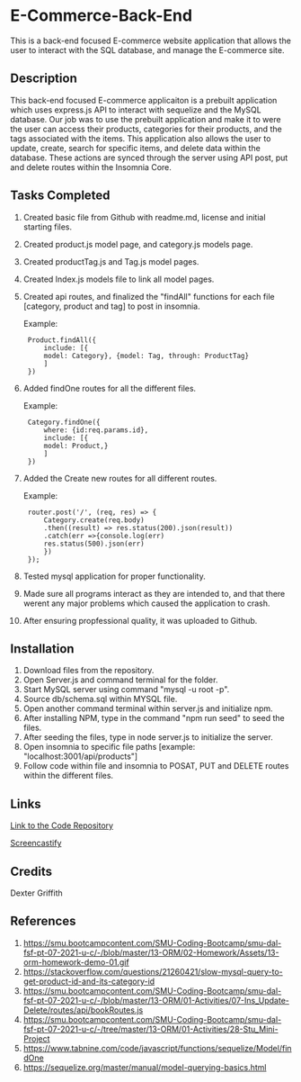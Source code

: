 # E-Commerce-Back-End

This is a back-end focused E-commerce website application that allows the user to interact with the SQL database, and manage the E-commerce site. 

## Description 

This back-end focused E-commerce applicaiton is a prebuilt application which uses express.js API to interact with sequelize and the MySQL database. Our job was to use the prebuilt application and make it to were the user can access their products, categories for their products, and the tags associated with the items. This application also allows the user to update, create, search for specific items, and delete data within the database. These actions are synced through the server using API post, put and delete routes within the Insomnia Core. 

## Tasks Completed

1. Created basic file from Github with readme.md, license and initial starting files. 
2. Created product.js model page, and category.js models page.
3. Created productTag.js and Tag.js model pages. 
4. Created Index.js models file to link all model pages. 
5. Created api routes, and finalized the "findAll" functions for each file [category, product and tag] to post in insomnia.

    Example: 

        Product.findAll({
            include: [{
            model: Category}, {model: Tag, through: ProductTag}
            ]
        })
6. Added findOne routes for all the different files. 

    Example: 

        Category.findOne({
            where: {id:req.params.id}, 
            include: [{
            model: Product,}
            ]
        })
7. Added the Create new routes for all different routes. 

    Example: 

        router.post('/', (req, res) => {
            Category.create(req.body)
            .then((result) => res.status(200).json(result))
            .catch(err =>{console.log(err)
            res.status(500).json(err)
            })
        });
8. Tested mysql application for proper functionality. 
9. Made sure all programs interact as they are intended to, and that there werent any major problems which caused the application to crash. 
10. After ensuring propfessional quality, it was uploaded to Github. 

## Installation 

1. Download files from the repository. 
2. Open Server.js and command terminal for the folder. 
3. Start MySQL server using command "mysql -u root -p".
4. Source db/schema.sql within MYSQL file. 
5. Open another command terminal within server.js and initialize npm.
6. After installing NPM, type in the command "npm run seed" to seed the files. 
7. After seeding the files, type in node server.js to initialize the server.
8. Open insomnia to specific file paths [example: "localhost:3001/api/products"]
9. Follow code within file and insomnia to POSAT, PUT and DELETE routes within the different files.  

## Links 

[Link to the Code Repository](https://github.com/DexterLGriffith/E-Commerce-Back-End)

[Screencastify](https://watch.screencastify.com/v/XeetlDxWjTudgjx7bsbR)


## Credits 

Dexter Griffith 

## References

1. https://smu.bootcampcontent.com/SMU-Coding-Bootcamp/smu-dal-fsf-pt-07-2021-u-c/-/blob/master/13-ORM/02-Homework/Assets/13-orm-homework-demo-01.gif
2. https://stackoverflow.com/questions/21260421/slow-mysql-query-to-get-product-id-and-its-category-id
3. https://smu.bootcampcontent.com/SMU-Coding-Bootcamp/smu-dal-fsf-pt-07-2021-u-c/-/blob/master/13-ORM/01-Activities/07-Ins_Update-Delete/routes/api/bookRoutes.js
4. https://smu.bootcampcontent.com/SMU-Coding-Bootcamp/smu-dal-fsf-pt-07-2021-u-c/-/tree/master/13-ORM/01-Activities/28-Stu_Mini-Project
5. https://www.tabnine.com/code/javascript/functions/sequelize/Model/findOne
6. https://sequelize.org/master/manual/model-querying-basics.html
